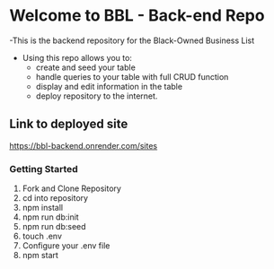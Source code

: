 # Welcome to BBL - Back-end Repo
-This is the backend repository for the Black-Owned Business List
- Using this repo allows you to: 
    - create and seed your table
    - handle queries to your table with full CRUD function
    - display and edit information in the table
    - deploy repository to the internet. 

## Link to deployed site
https://bbl-backend.onrender.com/sites

### Getting Started
1. Fork and Clone Repository
2. cd into repository
3. npm install 
4. npm run db:init
5. npm run db:seed
6. touch .env 
7. Configure your .env file
8. npm start
